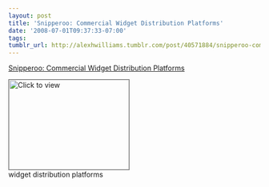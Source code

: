 ```yaml
---
layout: post
title: 'Snipperoo: Commercial Widget Distribution Platforms'
date: '2008-07-01T09:37:33-07:00'
tags: 
tumblr_url: http://alexhwilliams.tumblr.com/post/40571884/snipperoo-commercial-widget-distribution-platforms
---
```

<a href="https://www.iterasi.net/OpenViewer.aspx?sqrlitid=cgJsOBg9UEaR1bS7bljwew">Snipperoo: Commercial Widget Distribution Platforms</a><br/><p><a href="https://www.iterasi.net/OpenViewer.aspx?sqrlitid=cgJsOBg9UEaR1bS7bljwew" target="_blank"> <img src="http://AssetHost01a.iterasi.net/ec2eb670e447/94d5ad32ba6b/ff6f9e86baa1/69595798d4f8/192df953-22af-468f-948c-e0066ee516fb/thumbnail.jpg???20080701164051???cFOJ3h+5bHlTyjxDnq5DVhQ1bX8glPPmBYnoZ4mRYviGVOJpvnm9cgWNF6sf36C96UVBlFt5hHmaXgLH2Ul/SYwlQkWjcj5kDd18L1JjTv5rMXZFclCOu8jAB4PLiKkl+rUojuPRb8PbJfYXGPSIv7PJ4ckHFlq0st7pxtNo9Ew=" width="240" height="180" style="border:solid 1px #666" alt="Click to view"/></a>
<br/>widget distribution platforms</p>
